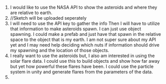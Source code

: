 1. I would like to use the NASA API to show the asteroids and where they are relative to earth. 
2. //Sketch will be uploaded seperately
3. I will need to use the API key to gather the info
   Then I will have to utilize that information to make 
   asteroids spawn. I can just use object spawning.
   I could make a prefab and just have that spawn in the
   relative space to the object that is my earth.
   I am not super sure about my API yet and I may need help deciding
   which nuts if information should drive my spawning and the location of those objects.
4. I really want to use the asteroids but, I also am interested in
   using the solar flare data. I could use this to build objects and
   show how far away but yet how powerful these flares have been.
   I could use the particle system in unity and generate flares from the parameters of the data.
5. 
